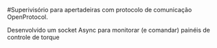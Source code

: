 #Superivisório para apertadeiras com protocolo de comunicação OpenProtocol.

Desenvolvido um socket Async para monitorar (e comandar) painéis de controle de torque
